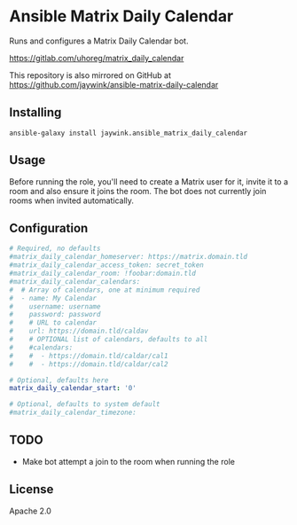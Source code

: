 # Ansible Matrix Daily Calendar

Runs and configures a Matrix Daily Calendar bot.

https://gitlab.com/uhoreg/matrix_daily_calendar

This repository is also mirrored on GitHub at https://github.com/jaywink/ansible-matrix-daily-calendar

## Installing

`ansible-galaxy install jaywink.ansible_matrix_daily_calendar`

## Usage

Before running the role, you'll need to create a Matrix user for it, invite it
to a room and also ensure it joins the room. The bot does not currently join
rooms when invited automatically.

## Configuration

```yaml
# Required, no defaults
#matrix_daily_calendar_homeserver: https://matrix.domain.tld
#matrix_daily_calendar_access_token: secret_token
#matrix_daily_calendar_room: !foobar:domain.tld
#matrix_daily_calendar_calendars:
#  # Array of calendars, one at minimum required
#  - name: My Calendar
#    username: username
#    password: password
#    # URL to calendar
#    url: https://domain.tld/caldav
#    # OPTIONAL list of calendars, defaults to all
#    #calendars:
#    #  - https://domain.tld/caldar/cal1
#    #  - https://domain.tld/caldar/cal2

# Optional, defaults here
matrix_daily_calendar_start: '0'

# Optional, defaults to system default
#matrix_daily_calendar_timezone:
```

## TODO

* Make bot attempt a join to the room when running the role

## License

Apache 2.0
